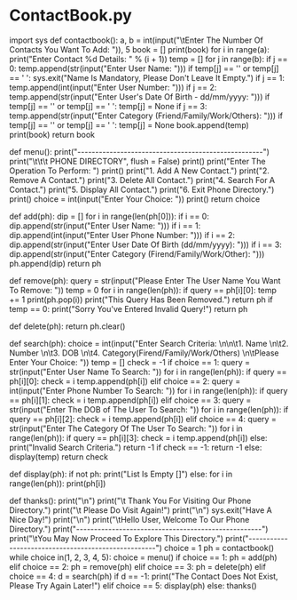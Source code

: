 # ContactBook.py

import sys
def contactbook():
    a, b = int(input("\tEnter The Number Of Contacts You Want To Add: ")), 5
    book = []
    print(book)
    for i in range(a):
        print("Enter Contact %d Details: " % (i + 1))
        temp = []
        for j in range(b):
            if j == 0:
                temp.append(str(input("Enter User Name: ")))
                if temp[j] == '' or temp[j] == ' ':
                    sys.exit("Name Is Mandatory, Please Don't Leave It Empty.")
            if j == 1:
                temp.append(int(input("Enter User Number: ")))
            if j == 2:
                temp.append(str(input("Enter User's Date Of Birth - dd/mm/yyyy: ")))
                if temp[j] == '' or temp[j] == ' ':
                    temp[j] = None
            if j == 3:
                temp.append(str(input("Enter Category (Friend/Family/Work/Others): ")))
                if temp[j] == '' or temp[j] == ' ':
                    temp[j] = None
        book.append(temp)
    print(book)
    return book

def menu():
    print("----------------------------------------------------")
    print("\t\t\t PHONE DIRECTORY", flush = False)
    print()
    print("Enter The Operation To Perform: ")
    print()
    print("1. Add A New Contact.")
    print("2. Remove A Contact.")
    print("3. Delete All Contact.")
    print("4. Search For A Contact.")
    print("5. Display All Contact.")
    print("6. Exit Phone Directory.")
    print()
    choice = int(input("Enter Your Choice: "))
    print()
    return choice

def add(ph):
    dip = []
    for i in range(len(ph[0])):
        if i == 0:
            dip.append(str(input("Enter User Name: ")))
        if i == 1:
            dip.append(int(input("Enter User Phone Number: ")))
        if i == 2:
            dip.append(str(input("Enter User Date Of Birth (dd/mm/yyyy): ")))
        if i == 3:
            dip.append(str(input("Enter Category (Firend/Family/Work/Other): ")))
    ph.append(dip)
    return ph

def remove(ph):
    query = str(input("Please Enter The User Name You Want To Remove: "))
    temp = 0
    for i in range(len(ph)):
        if query == ph[i][0]:
            temp += 1
            print(ph.pop(i))
            print("This Query Has Been Removed.")
            return ph
        if temp == 0:
            print("Sorry You've Entered Invalid Query!")
            return ph

def delete(ph):
    return ph.clear()

def search(ph):
    choice = int(input("Enter Search Criteria: \n\n\t1. Name \n\t2. Number \n\t3. DOB \n\t4. Category(Firend/Family/Work/Others) \n\tPlease Enter Your Choice: "))
    temp = []
    check = -1
    if choice == 1:
        query = str(input("Enter User Name To Search: "))
        for i in range(len(ph)):
            if query == ph[i][0]:
                check = i
                temp.append(ph[i])
    elif choice == 2:
        query = int(input("Enter Phone Number To Search: "))
        for i in range(len(ph)):
            if query == ph[i][1]:
                check = i
                temp.append(ph[i])
    elif choice == 3:
        query = str(input("Enter The DOB of The User To Search: "))
        for i in range(len(ph)):
            if query == ph[i][2]:
                check = i
                temp.append(ph[i])
    elif choice == 4:
        query = str(input("Enter The Category Of The User To Search: "))
        for i in range(len(ph)):
            if query == ph[i][3]:
                check = i
                temp.append(ph[i])
    else:
        print("Invalid Search Criteria.")
        return -1
    if check == -1:
        return -1
    else:
        display(temp)
        return check

def display(ph):
    if not ph:
        print("List Is Empty []")
    else:
        for i in range(len(ph)):
            print(ph[i])

def thanks():
    print("\n")
    print("\t Thank You For Visiting Our Phone Directory.")
    print("\t Please Do Visit Again!")
    print("\n")
    sys.exit("Have A Nice Day!")
print("\n")
print("\tHello User, Welcome To Our Phone Directory.")
print("----------------------------------------------------")
print("\tYou May Now Proceed To Explore This Directory.")
print("----------------------------------------------------")
choice = 1
ph = contactbook()
while choice in(1, 2, 3, 4, 5):
    choice = menu()
    if choice == 1:
        ph = add(ph)
    elif choice == 2:
        ph = remove(ph)
    elif choice == 3:
        ph = delete(ph)
    elif choice == 4:
        d = search(ph)
        if d == -1:
            print("The Contact Does Not Exist, Please Try Again Later!")
    elif choice == 5:
        display(ph)
    else:
        thanks()
